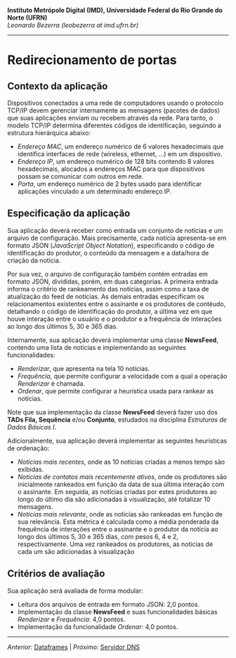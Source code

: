 **Instituto Metrópole Digital (IMD), Universidade Federal do Rio Grande do Norte (UFRN)**  
*Leonardo Bezerra (leobezerra at imd.ufrn.br)*

---

# Redirecionamento de portas

## Contexto da aplicação

Dispositivos conectados a uma rede de computadores usando o protocolo TCP/IP devem gerenciar internamente as mensagens (pacotes de dados) que suas aplicações enviam ou recebem através da rede. Para tanto, o modelo TCP/IP determina diferentes códigos de identificação, seguindo a estrutura hierárquica abaixo:

* *Endereço MAC*, um endereço numérico de 6 valores hexadecimais que identifica interfaces de rede (wireless, ethernet, ...) em um dispositivo.
* *Endereço IP*, um endereço numérico de 128 bits contendo 8 valores hexadecimais, alocados a endereços MAC para que dispositivos possam se comunicar com outros em rede. 
* *Porta*, um endereço numérico de 2 bytes usado para identificar aplicações vinculado a um determinado endereço IP. 

## Especificação da aplicação

Sua aplicação deverá receber como entrada um conjunto de notícias e um arquivo de configuração. Mais precisamente, cada notícia apresenta-se em formato JSON (*JavaScript Object Notation*), especificando o código de identificação do produtor, o conteúdo da mensagem e a data/hora de criação da notícia. 

Por sua vez, o arquivo de configuração também contém entradas em formato JSON, divididas, porém, em duas categorias. A primeira entrada informa o critério de rankeamento das notícias, assim como a taxa de atualização do feed de notícias. As demais entradas especificam os relacionamentos existentes entre o assinante e os produtores de contéudo, detalhando o código de identificação do produtor, a última vez em que houve interação entre o usuário e o produtor e a frequência de interações ao longo dos últimos 5, 30 e 365 dias. 

Internamente, sua aplicação deverá implementar uma classe **NewsFeed**, contendo uma lista de notícias e implementando as seguintes funcionalidades: 
* *Renderizar*, que apresenta na tela 10 notícias. 
* *Frequência*, que permite configurar a velocidade com a qual a operação *Renderizar* é chamada.
* *Ordenar*, que permite configurar a heurística usada para rankear as notícias.

Note que sua implementação da classe **NewsFeed** deverá fazer uso dos **TADs Fila, Sequência** e/ou **Conjunto**, estudados na disciplina *Estruturas de Dados Básicas I*. 

Adicionalmente, sua aplicação deverá implementar as seguintes heurísticas de ordenação:
* *Notícias mais recentes*, onde as 10 notícias criadas a menos tempo são exibidas.
* *Notícias de contatos mais recentemente ativos*, onde os produtores são inicialmente rankeados em função da data de sua última interação com o assinante. Em seguida, as notícias criadas por estes produtores ao longo do último dia são adicionadas à visualização, até totalizar 10 mensagens.
* *Notícias mais relevante*, onde as notícias são rankeadas em função de sua relevância. Esta métrica é calculada como a média ponderada da frequência de interações entre o assinante e o produtor da notícia ao longo dos últimos 5, 30 e 365 dias, com pesos 6, 4 e 2, respectivamente. Uma vez rankeados os produtores, as notícias de cada um são adicionadas à visualização 

## Critérios de avaliação

Sua aplicação será avaliada de forma modular:

* Leitura dos arquivos de entrada em formato JSON: 2,0 pontos.
* Implementação da classe **NewsFeed** e suas funcionalidades básicas *Renderizar* e *Frequência*: 4,0 pontos.
* Implementação da funcionalidade *Ordenar*: 4,0 pontos.

---

*Anterior:* [Dataframes](../dataframes) | *Próximo:* [Servidor DNS](../dns-server/)
